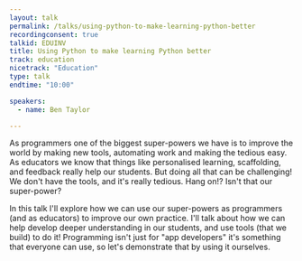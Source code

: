 ```yaml
---
layout: talk
permalink: /talks/using-python-to-make-learning-python-better
recordingconsent: true
talkid: EDUINV
title: Using Python to make learning Python better
track: education
nicetrack: "Education"
type: talk
endtime: "10:00"

speakers:
  - name: Ben Taylor

---
```

As programmers one of the biggest super-powers we have is to improve the world by making new tools, automating work and making the tedious easy. As educators we know that things like personalised learning, scaffolding, and feedback really help our students. But doing all that can be challenging! We don't have the tools, and it's really tedious. Hang on!? Isn't that our super-power?

In this talk I'll explore how we can use our super-powers as programmers (and as educators) to improve our own practice. I'll talk about how we can help develop deeper understanding in our students, and use tools (that we build) to do it! Programming isn't just for "app developers" it's something that everyone can use, so let's demonstrate that by using it ourselves.
